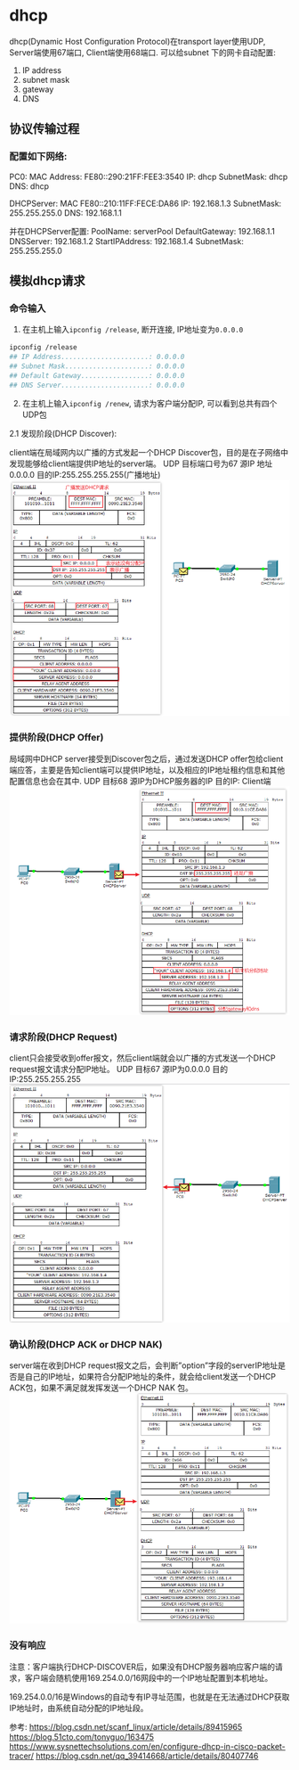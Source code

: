 # dhcp

dhcp(Dynamic Host Configuration Protocol)在transport layer使用UDP, Server端使用67端口, Client端使用68端口. 可以给subnet 下的网卡自动配置:
1. IP address
2. subnet mask
3. gateway
4. DNS

## 协议传输过程


### 配置如下网络:
PC0:
    MAC Address: FE80::290:21FF:FEE3:3540
    IP: dhcp
    SubnetMask: dhcp
    DNS: dhcp

DHCPServer:
    MAC FE80::210:11FF:FECE:DA86
    IP: 192.168.1.3
    SubnetMask: 255.255.255.0
    DNS: 192.168.1.1

并在DHCPServer配置:
    PoolName: serverPool
    DefaultGateway: 192.168.1.1
    DNSServer: 192.168.1.2
    StartIPAddress: 192.168.1.4
    SubnetMask: 255.255.255.0

[](./network_dhcp/1.png)


## 模拟dhcp请求
### 命令输入
1. 在主机上输入`ipconfig /release`, 断开连接, IP地址变为`0.0.0.0`

```sh
ipconfig /release
## IP Address......................: 0.0.0.0
## Subnet Mask.....................: 0.0.0.0
## Default Gateway.................: 0.0.0.0
## DNS Server......................: 0.0.0.0
```
2. 在主机上输入`ipconfig /renew`, 请求为客户端分配IP, 可以看到总共有四个UDP包

2.1 发现阶段(DHCP Discover):

client端在局域网内以广播的方式发起一个DHCP Discover包，目的是在子网络中发现能够给client端提供IP地址的server端。
UDP 目标端口号为67    源IP 地址0.0.0.0    目的IP:255.255.255.255(广播地址)
![](./network_dhcp/2.png)



### 提供阶段(DHCP Offer)
局域网中DHCP server接受到Discover包之后，通过发送DHCP offer包给client端应答，主要是告知client端可以提供IP地址，以及相应的IP地址租约信息和其他配置信息也会在其中.
UDP 目标68    源IP为DHCP服务器的IP   目的IP: Client端
![](./network_dhcp/3.png)


### 请求阶段(DHCP Request)
client只会接受收到offer报文，然后client端就会以广播的方式发送一个DHCP request报文请求分配IP地址。
UDP 目标67    源IP为0.0.0.0   目的IP:255.255.255.255
![](./network_dhcp/4.png)



### 确认阶段(DHCP ACK or DHCP NAK)
server端在收到DHCP request报文之后，会判断”option”字段的serverIP地址是否是自己的IP地址，如果符合分配IP地址的条件，就会给client发送一个DHCP ACK包，如果不满足就发挥发送一个DHCP NAK 包。
![](./network_dhcp/5.png)

### 没有响应
注意：客户端执行DHCP-DISCOVER后，如果没有DHCP服务器响应客户端的请求，客户端会随机使用169.254.0.0/16网段中的一个IP地址配置到本机地址。

169.254.0.0/16是Windows的自动专有IP寻址范围，也就是在无法通过DHCP获取IP地址时，由系统自动分配的IP地址段。


参考:
https://blog.csdn.net/scanf_linux/article/details/89415965
https://blog.51cto.com/tonyguo/163475
https://www.sysnettechsolutions.com/en/configure-dhcp-in-cisco-packet-tracer/
https://blog.csdn.net/qq_39414668/article/details/80407746

